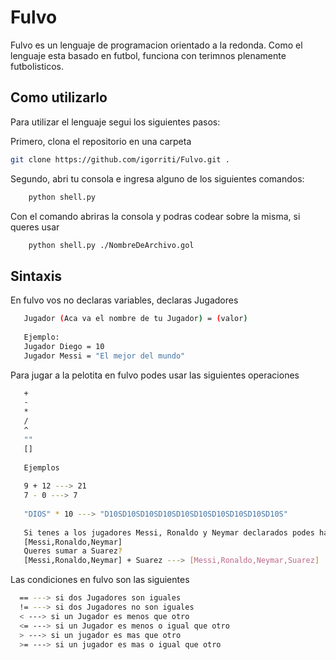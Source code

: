 # Fulvo

Fulvo es un lenguaje de programacion orientado a la redonda. Como el lenguaje esta basado en futbol, funciona con terimnos plenamente futbolisticos.

## Como utilizarlo

Para utilizar el lenguaje segui los siguientes pasos:

Primero, clona el repositorio en una carpeta
  ```bash
  git clone https://github.com/igorriti/Fulvo.git .
  ```
Segundo, abri tu consola e ingresa alguno de los siguientes comandos:
  ```bash
      python shell.py
  ```
Con el comando abriras la consola y podras codear sobre la misma, si queres usar
  ```bash
      python shell.py ./NombreDeArchivo.gol
  ```
 
 ## Sintaxis
 
 En fulvo vos no declaras variables, declaras Jugadores
 
  ```bash
     Jugador (Aca va el nombre de tu Jugador) = (valor)
     
     Ejemplo:
     Jugador Diego = 10
     Jugador Messi = "El mejor del mundo"
  ```
 
Para jugar a la pelotita en fulvo podes usar las siguientes operaciones
 
  ```bash
     +
     -
     *
     /
     ^
     ""
     []
     
     Ejemplos
     
     9 + 12 ---> 21
     7 - 0 ---> 7
     
     "DIOS" * 10 ---> "D10SD10SD10SD10SD10SD10SD10SD10SD10SD10S"
     
     Si tenes a los jugadores Messi, Ronaldo y Neymar declarados podes hacer una lista de ellos asi
     [Messi,Ronaldo,Neymar]
     Queres sumar a Suarez?
     [Messi,Ronaldo,Neymar] + Suarez ---> [Messi,Ronaldo,Neymar,Suarez]
   ```
 
Las condiciones en fulvo son las siguientes
   ```bash
     == ---> si dos Jugadores son iguales
     != ---> si dos Jugadores no son iguales
     < ---> si un Jugador es menos que otro
     <= ---> si un Jugador es menos o igual que otro
     > ---> si un jugador es mas que otro
     >= ---> si un jugador es mas o igual que otro
   ```

